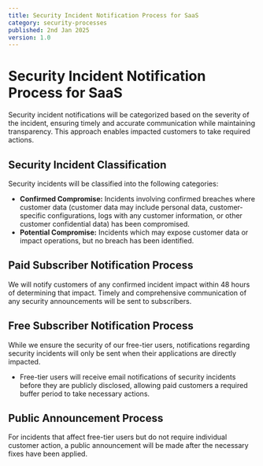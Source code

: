 ```yaml
---
title: Security Incident Notification Process for SaaS
category: security-processes
published: 2nd Jan 2025
version: 1.0
---
```


# Security Incident Notification Process for SaaS

Security incident notifications will be categorized based on the severity of the incident, ensuring timely and accurate communication while maintaining transparency. This approach enables impacted customers to take required actions.

## Security Incident Classification

Security incidents will be classified into the following categories:

- **Confirmed Compromise:** Incidents involving confirmed breaches where customer data (customer data may include personal data, customer-specific configurations, logs with any customer information, or other customer confidential data) has been compromised.
- **Potential Compromise:** Incidents which may expose customer data or impact operations, but no breach has been identified.

## Paid Subscriber Notification Process

We will notify customers of any confirmed incident impact within 48 hours of determining that impact.
Timely and comprehensive communication of any security announcements will be sent to subscribers.

## Free Subscriber Notification Process

While we ensure the security of our free-tier users, notifications regarding security incidents will only be sent when their applications are directly impacted.

- Free-tier users will receive email notifications of security incidents before they are publicly disclosed, allowing paid customers a required buffer period to take necessary actions.

## Public Announcement Process

For incidents that affect free-tier users but do not require individual customer action, a public announcement will be made after the necessary fixes have been applied.
